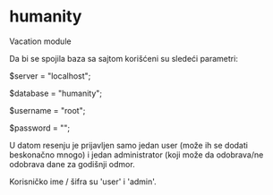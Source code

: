 # humanity
Vacation module


Da bi se spojila baza sa sajtom korišćeni su sledeći parametri:

$server   = "localhost";

$database = "humanity";

$username = "root";

$password = "";

U datom resenju je prijavljen samo jedan user (može ih se dodati beskonačno mnogo) i jedan administrator (koji može da odobrava/ne odobrava dane za godišnji odmor.

Korisničko ime / šifra su 'user' i 'admin'. 




